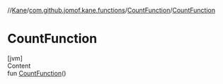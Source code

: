 //[Kane](../../index.md)/[com.github.jomof.kane.functions](../index.md)/[CountFunction](index.md)/[CountFunction](-count-function.md)



# CountFunction  
[jvm]  
Content  
fun [CountFunction](-count-function.md)()  



